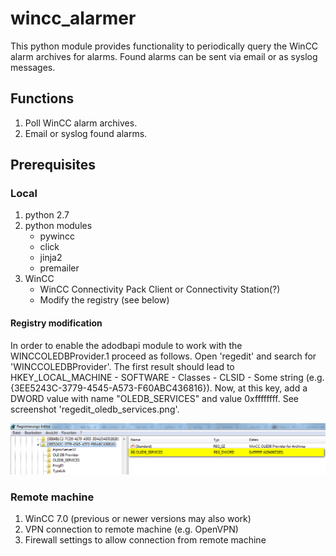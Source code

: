 wincc_alarmer
=======================

This python module provides functionality to periodically query the WinCC
alarm archives for alarms. Found alarms can be sent via email or as syslog 
messages.

## Functions

1. Poll WinCC alarm archives.
2. Email or syslog found alarms.


## Prerequisites

### Local
1. python 2.7
2. python modules
	* pywincc
    * click
    * jinja2
    * premailer
3. WinCC
    * WinCC Connectivity Pack Client or Connectivity Station(?)
    * Modify the registry (see below)

#### Registry modification
In order to enable the adodbapi module to work with the WINCCOLEDBProvider.1 proceed as follows.
Open 'regedit' and search for 'WINCCOLEDBProvider'. The first result should lead to  
HKEY_LOCAL_MACHINE - SOFTWARE - Classes - CLSID - Some string (e.g. {3EE5243C-3779-4545-A573-F60ABC436816}).
Now, at this key, add a DWORD value with name "OLEDB_SERVICES" and value 0xffffffff.
See screenshot 'regedit_oledb_services.png'.

![Win Registry modifications for WINCCOLEDBProvider.1](regedit_oledb_services.png)

### Remote machine
1. WinCC 7.0 (previous or newer versions may also work)
2. VPN connection to remote machine (e.g. OpenVPN)
3. Firewall settings to allow connection from remote machine